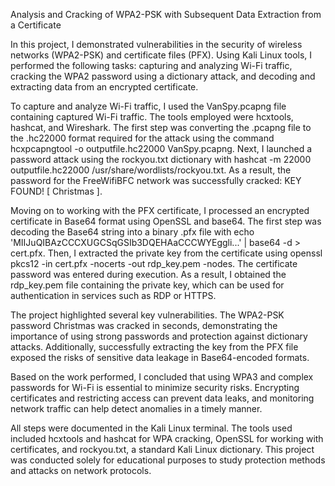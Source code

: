 Analysis and Cracking of WPA2-PSK with Subsequent Data Extraction from a Certificate

In this project, I demonstrated vulnerabilities in the security of wireless networks (WPA2-PSK) and certificate files (PFX). Using Kali Linux tools, I performed the following tasks: capturing and analyzing Wi-Fi traffic, cracking the WPA2 password using a dictionary attack, and decoding and extracting data from an encrypted certificate.

To capture and analyze Wi-Fi traffic, I used the VanSpy.pcapng file containing captured Wi-Fi traffic. The tools employed were hcxtools, hashcat, and Wireshark. The first step was converting the .pcapng file to the .hc22000 format required for the attack using the command hcxpcapngtool -o outputfile.hc22000 VanSpy.pcapng. Next, I launched a password attack using the rockyou.txt dictionary with hashcat -m 22000 outputfile.hc22000 /usr/share/wordlists/rockyou.txt. As a result, the password for the FreeWifiBFC network was successfully cracked: KEY FOUND! [ Christmas ].

Moving on to working with the PFX certificate, I processed an encrypted certificate in Base64 format using OpenSSL and base64. The first step was decoding the Base64 string into a binary .pfx file with echo 'MIIJuQIBAzCCCXUGCSqGSIb3DQEHAaCCCWYEggli...' | base64 -d > cert.pfx. Then, I extracted the private key from the certificate using openssl pkcs12 -in cert.pfx -nocerts -out rdp_key.pem -nodes. The certificate password was entered during execution. As a result, I obtained the rdp_key.pem file containing the private key, which can be used for authentication in services such as RDP or HTTPS.

The project highlighted several key vulnerabilities. The WPA2-PSK password Christmas was cracked in seconds, demonstrating the importance of using strong passwords and protection against dictionary attacks. Additionally, successfully extracting the key from the PFX file exposed the risks of sensitive data leakage in Base64-encoded formats.

Based on the work performed, I concluded that using WPA3 and complex passwords for Wi-Fi is essential to minimize security risks. Encrypting certificates and restricting access can prevent data leaks, and monitoring network traffic can help detect anomalies in a timely manner.

All steps were documented in the Kali Linux terminal. The tools used included hcxtools and hashcat for WPA cracking, OpenSSL for working with certificates, and rockyou.txt, a standard Kali Linux dictionary. This project was conducted solely for educational purposes to study protection methods and attacks on network protocols.

